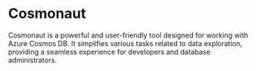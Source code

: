 # Cosmonaut

Cosmonaut is a powerful and user-friendly tool designed for working with Azure Cosmos DB. It simplifies various tasks
related to data exploration, providing a seamless experience for developers and database
administrators.